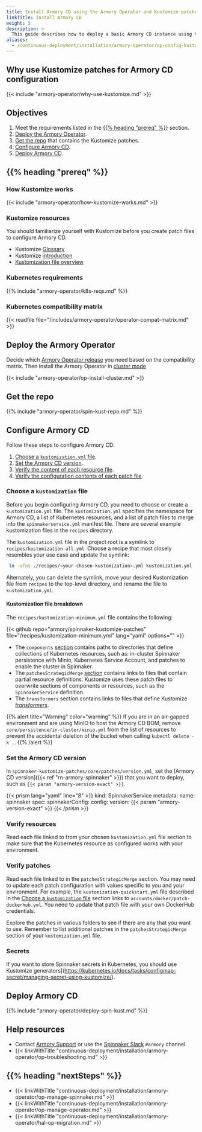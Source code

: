 ```yaml
---
title: Install Armory CD using the Armory Operator and Kustomize patches
linkTitle: Install Armory CD
weight: 5
description: >
  This guide describes how to deploy a basic Armory CD instance using the Armory Operator and Kustomize patches. You can use this instance as a starting point for configuring advanced features.
aliases:
  - /continuous-deployment/installation/armory-operator/op-config-kustomize.md  
---
```


## Why use Kustomize patches for Armory CD configuration

{{< include "armory-operator/why-use-kustomize.md" >}}

## Objectives

1. Meet the requirements listed in the [{{% heading "prereq" %}}](#before-you-begin) section.
1. [Deploy the Armory Operator](#deploy-the-spinnaker-operator).
1. [Get the repo](#get-the-repo) that contains the Kustomize patches.
1. [Configure Armory CD](#configure-armory-cd).
1. [Deploy Armory CD](#deploy-armory-cd).

## {{% heading "prereq" %}}

### How Kustomize works

{{< include "armory-operator/how-kustomize-works.md" >}}

### Kustomize resources

You should familiarize yourself with Kustomize before you create patch files to configure Armory CD.

* Kustomize [Glossary](https://kubectl.docs.kubernetes.io/references/kustomize/glossary/)
* Kustomize [introduction](https://kubectl.docs.kubernetes.io/guides/introduction/kustomize/)
* [Kustomization file overview](https://kubectl.docs.kubernetes.io/references/kustomize/kustomization/)

### Kubernetes requirements

{{% include "armory-operator/k8s-reqs.md" %}}

### Kubernetes compatibility matrix

{{< readfile file="/includes/armory-operator/operator-compat-matrix.md" >}}

## Deploy the Armory Operator 

Decide which [Armory Operator release](https://github.com/armory/spinnaker-operator/releases) you need based on the compatibility matrix. Then install the Armory Operator in [cluster mode]()

{{< include "armory-operator/op-install-cluster.md" >}}

## Get the repo

{{% include "armory-operator/spin-kust-repo.md" %}}

## Configure Armory CD

Follow these steps to configure Armory CD:

1. [Choose a `kustomization.yml` file](#choose-a-kustomization-file).
1. [Set the Armory CD version](#set-the-spinnaker-version).
1. [Verify the content of each resource file](#verify-resources).
1. [Verify the configuration contents of each patch file](#verify-patches).

### Choose a `kustomization` file

Before you begin configuring Armory CD, you need to choose or create a `kustomization.yml` file. The `kustomization.yml` specifies the namespace for Armory CD, a list of Kubernetes resources, and a list of patch files to
merge into the `spinnakerservice.yml` manifest file. There are several example kustomization files in the `recipes` directory. 

The `kustomization.yml` file in the project root is a symlink to `recipes/kustomization-all.yml`. Choose a recipe that most closely resembles your use case and update the symlink:

```bash
 ln -vfns ./recipes/<your-chosen-kustomization>.yml kustomization.yml
 ```

Alternately, you can delete the symlink, move your desired Kustomization file from `recipes` to the top-level directory, and rename the file to `kustomization.yml`.

#### Kustomization file breakdown

The `recipes/kustomization-minimum.yml` file contains the following:

{{< github repo="armory/spinnaker-kustomize-patches" file="/recipes/kustomization-minimum.yml" lang="yaml" options="" >}}

* The `components` [section](https://kubectl.docs.kubernetes.io/guides/config_management/components/) contains paths to directories that define collections of Kubernetes resources, such as: in-cluster Spinnaker persistence with Minio, Kubernetes
  Service Account, and patches to enable the cluster in Spinnaker.
* The `patchesStrategicMerge` [section](https://kubectl.docs.kubernetes.io/references/kustomize/kustomization/patchesstrategicmerge/) contains links to files that contain partial resource definitions. Kustomize uses these patch files to overwrite sections of components or resources, such as the `SpinnakerService` definition.
* The `transformers` section contains links to files that define Kustomize [_transformers_](https://kubectl.docs.kubernetes.io/references/kustomize/glossary/#transformer).

{{% alert title="Warning" color="warning" %}}
If you are in an air-gapped environment and are using MinIO to host the Armory
CD BOM, remove `core/persistence/in-cluster/minio.yml` from the list of resources to
prevent the accidental deletion of the bucket when calling `kubectl delete -k
.`.
{{% /alert %}}


### Set the Armory CD version

In `spinnaker-kustomize-patches/core/patches/version.yml`, set the [Armory CD version]({{< ref "rn-armory-spinnaker" >}}) that you want to deploy, such as `{{< param "armory-version-exact" >}}`.

{{< prism lang="yaml" line="8" >}}
kind: SpinnakerService
metadata:
  name: spinnaker
spec:
  spinnakerConfig:
    config:
      version: {{< param "armory-version-exact" >}}
{{< /prism >}}

### Verify resources

Read each file linked to from your chosen `kustomization.yml` file section to make sure that the Kubernetes resource as configured works with your environment.

### Verify patches

Read each file linked to in the `patchesStrategicMerge` section. You may need to update each patch configuration with values specific to you and your environment. For example, the `kustomization-quickstart.yml` file described in the [Choose a `kustomization` file](#choose-a-kustomization-file) section links to `accounts/docker/patch-dockerhub.yml`. You need to update that patch file with your own DockerHub credentials.

Explore the patches in various folders to see if there are any that you want to use. Remember to list additional patches in the `patchesStrategicMerge` section of your `kustomization.yml` file.

### Secrets

If you want to store Spinnaker secrets in Kubernetes, you should use Kustomize
generators](https://kubernetes.io/docs/tasks/configmap-secret/managing-secret-using-kustomize/).

## Deploy Armory CD

{{% include "armory-operator/deploy-spin-kust.md" %}}

## Help resources

* Contact [Armory Support](https://support.armory.io/) or use the [Spinnaker Slack](https://join.spinnaker.io/) `#armory` channel.
* {{< linkWithTitle "continuous-deployment/installation/armory-operator/op-troubleshooting.md" >}}

## {{% heading "nextSteps" %}}

* {{< linkWithTitle "continuous-deployment/installation/armory-operator/op-manage-spinnaker.md" >}}
* {{< linkWithTitle "continuous-deployment/installation/armory-operator/op-manage-operator.md" >}}
* {{< linkWithTitle "continuous-deployment/installation/armory-operator/hal-op-migration.md" >}}

